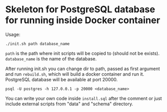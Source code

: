 # Skeleton for PostgreSQL database for running inside Docker container

Usage:

```
./init.sh path database_name
```
`path` is the path where init scripts will be copied to (should not be exists). `database_name` is the name of
the database.

After running init.sh you can change dir to path, passed as first argument and run `rebuild.sh`,
which will build a docker container and run it. PostgreSQL database will be available at port 20000.

```
psql -U postgres -h 127.0.0.1 -p 20000 <database_name>
```

You can write your own code inside `install.sql` after the comment or just include external scripts
from "data" and "schema" directory.
